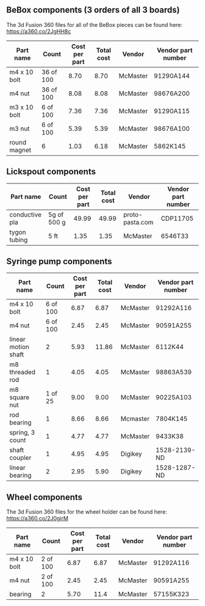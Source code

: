 ## BeBox components (3 orders of all 3 boards)
The 3d Fusion 360 files for all of the BeBox pieces can be found here: https://a360.co/2JgHH8c

| Part name    | Count     | Cost per part | Total cost | Vendor   | Vendor part number | 
|--------------|-----------|---------------|------------|----------|--------------------| 
| m4 x 10 bolt | 36 of 100 | 8.70          | 8.70       | McMaster | 91290A144          | 
| m4 nut       | 36 of 100 | 8.08          | 8.08       | McMaster | 98676A200          | 
| m3 x 10 bolt | 6 of 100  | 7.36          | 7.36       | McMaster | 91290A115          | 
| m3 nut       | 6 of 100  | 5.39          | 5.39       | McMaster | 98676A100          | 
| round magnet | 6         | 1.03          | 6.18       | McMaster | 5862K145           | 

## Lickspout components

| Part name      | Count       | Cost per part | Total cost | Vendor          | Vendor part number | 
|----------------|-------------|---------------|------------|-----------------|--------------------| 
| conductive pla | 5g of 500 g | 49.99         | 49.99      | proto-pasta.com | CDP11705           | 
| tygon tubing   | 5 ft        | 1.35          | 1.35       | McMaster        | 6546T33	           | 

## Syringe pump components

| Part name           | Count    | Cost per part | Total cost | Vendor   | Vendor part number | 
|---------------------|----------|---------------|------------|----------|--------------------| 
| m4 x 10 bolt        | 6 of 100 | 6.87          | 6.87       | McMaster | 91292A116          | 
| m4 nut              | 6 of 100 | 2.45          | 2.45       | McMaster | 90591A255          | 
| linear motion shaft | 2        | 5.93          | 11.86      | McMaster | 6112K44            | 
| m8 threaded rod     | 1        | 4.05          | 4.05       | McMaster | 98863A539          | 
| m8 square nut       | 1 of 25  | 9.00          | 9.00       | McMaster | 90225A103          | 
| rod bearing         | 1        | 8.66          | 8.66       | Mcmaster | 7804K145           | 
| spring, 3 count     | 1        | 4.77          | 4.77       | McMaster | 9433K38            | 
| shaft coupler       | 1        | 4.95          | 4.95       | Digikey  | 1528-2139-ND       | 
| linear bearing      | 2        | 2.95          | 5.90       | Digikey  | 1528-1287-ND       | 

## Wheel components
The 3d Fusion 360 files for the wheel holder can be found here: https://a360.co/2J0girM

| Part name    | Count    | Cost per part | Total cost | Vendor   | Vendor part number | 
|--------------|----------|---------------|------------|----------|--------------------| 
| m4 x 10 bolt | 2 of 100 | 6.87          | 6.87       | McMaster | 91292A116          | 
| m4 nut       | 2 of 100 | 2.45          | 2.45       | McMaster | 90591A255          | 
| bearing      | 2        | 5.70          | 11.4       | McMaster | 57155K323          | 
